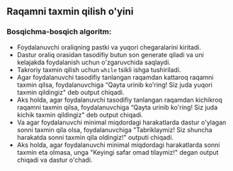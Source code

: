 ## Raqamni taxmin qilish o'yini

### Bosqichma-bosqich algoritm:
- Foydalanuvchi oraliqning pastki va yuqori chegaralarini kiritadi.
- Dastur oraliq orasidan tasodifiy butun son generate qiladi va uni kelajakda foydalanish uchun o'zgaruvchida saqlaydi.
- Takroriy taxmin qilish uchun `while` tsikli ishga tushiriladi.
- Agar foydalanuvchi tasodifiy tanlangan raqamdan kattaroq raqamni taxmin qilsa, foydalanuvchiga “Qayta urinib ko'ring! Siz juda yuqori taxmin qildingiz" deb output chiqadi.
- Aks holda, agar foydalanuvchi tasodifiy tanlangan raqamdan kichikroq raqamni taxmin qilsa, foydalanuvchiga “Qayta urinib ko'ring! Siz juda kichik taxmin qildingiz" deb output chiqadi.
- Va agar foydalanuvchi minimal miqdordagi harakatlarda dastur o'ylagan sonni taxmin qila olsa, foydalanuvchiga "Tabriklaymiz! Siz shuncha harakatda sonni taxmin qila oldingiz!" outputi chiqadi.
- Aks holda, agar foydalanuvchi minimal miqdordagi harakatlarda sonni taxmin eta olmasa, unga "Keyingi safar omad tilaymiz!" degan output chiqadi va dastur o'chadi.
